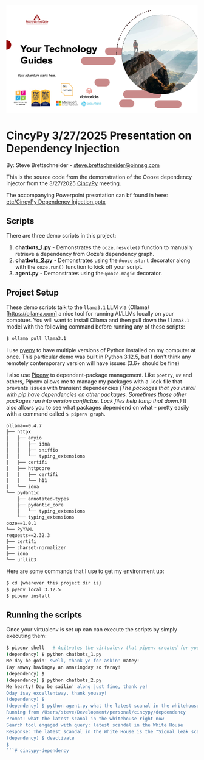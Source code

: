 ![Title Image](./etc/title_img.png)
# CincyPy 3/27/2025 Presentation on Dependency Injection #
By: Steve Brettschneider - steve.brettschneider@pinnsg.com

This is the source code from the demonstration of the Oooze dependency
injector from the 3/27/2025 [CincyPy](https://cincypy.com) meeting.

The accompanying Powerpoint presntation can bf found in here: 
[etc/CincyPy Dependency Injection.pptx](./etc/CincyPy%20Dependency%20Injection.pptx)

## Scripts ##

There are three demo scripts in this project:

1. **chatbots_1.py** - Demonstrates the `ooze.resvole()` function to manually retrieve a
   dependency from Ooze's dependency graph.
2. **chatbots_2.py** - Demonstrates using the `@ooze.start` decorator along with the
   `ooze.run()` function to kick off your script.
3. **agent.py** - Demonstrates using the `@ooze.magic` decorator.

## Project Setup ##
These demo scripts talk to the `llama3.1` LLM via (Ollama)[https://ollama.com] a nice tool
for running AI/LLMs locally on your comptuer.  You will want to install Ollama and then
pull down the `llama3.1` model with the following command before running any of these
scripts:

```bash
$ ollama pull llama3.1
```

I use [pyenv](https://github.com/pyenv/pyenv) to have multiple versions of Python installed
on my computer at once.  This particular demo was built in Python 3.12.5, but I don't think
any remotely contemporary version will have issues (3.6+ should be fine)

I also use [Pipenv](https://pypi.org/project/pipenv/) to dependent-package management.  Like
`poetry`, `uv` and others, Pipenv allows me to manage my packages with a .lock file that
prevents issues with transient dependencies _(The packages that you install with pip have
dependencies on other packages.  Sometimes those other packages run into version conflictas.
Lock files help tamp that down.)_  It also allows you to see what packages dependend on what -
pretty easily with a command called `$ pipenv graph`.

```text
ollama==0.4.7
├── httpx
│   ├── anyio
│   │   ├── idna
│   │   ├── sniffio
│   │   └── typing_extensions
│   ├── certifi
│   ├── httpcore
│   │   ├── certifi
│   │   └── h11
│   └── idna
└── pydantic
    ├── annotated-types
    ├── pydantic_core
    │   └── typing_extensions
    └── typing_extensions
ooze==1.0.1
└── PyYAML
requests==2.32.3
├── certifi
├── charset-normalizer
├── idna
└── urllib3
```

Here are some commands that I use to get my environment up:

```bash
$ cd {wherever this project dir is}
$ pyenv local 3.12.5
$ pipenv install
```

## Running the scripts ##
Once your virtualenv is set up can can execute the scripts by simply executing them:

```bash
$ pipenv shell   # Acitvates the virtualenv that pipenv created for you.
(dependency) $ python chatbots_1.py
Me day be goin' swell, thank ye for askin' matey!
Iay amway havingay an amazingday so faray!
(dependency) $
(dependency) $ python chatbots_2.py
Me hearty! Day be sailin' along just fine, thank ye!
Oday isay excellentway, thank yousay!
(dependency) $
(dependency) $ python agent.py what the latest scanal in the whitehouse right now
Running from /Users/steve/Development/personal/cincypy/depdendency
Prompt: what the latest scanal in the whitehouse right now
Search tool engaged with query: latest scandal in the White House
Response: The latest scandal in the White House is the "Signal leak scandal" where sensitive military plans involving top Cabinet officials, including President Trump, were leaked through a group chat on the messaging service Signal.
(dependency) $ deactivate
$
```# cincypy-dependency
